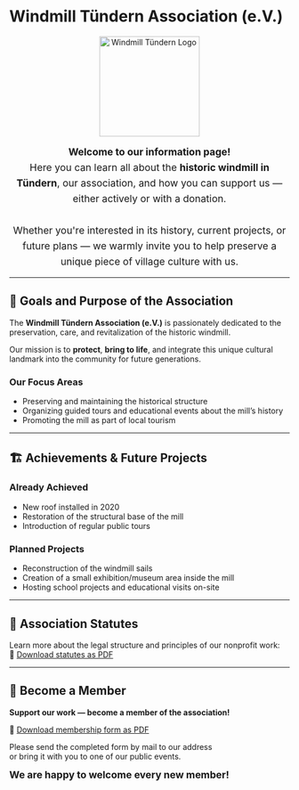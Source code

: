# Windmill Tündern Association (e.V.)

<p align="center">
  <img src="/imgs/logo.svg" alt="Windmill Tündern Logo" width="180" />
</p>

<div style="text-align: center; font-size: 1.1rem; line-height: 1.6;">
  <strong>Welcome to our information page!</strong><br />
  Here you can learn all about the <strong>historic windmill in Tündern</strong>, our association, and how you can support us — either actively or with a donation.<br /><br />
  Whether you're interested in its history, current projects, or future plans — we warmly invite you to help preserve a unique piece of village culture with us.
</div>

---

## 🎯 Goals and Purpose of the Association

The **Windmill Tündern Association (e.V.)** is passionately dedicated to the preservation, care, and revitalization of the historic windmill.

Our mission is to **protect**, **bring to life**, and integrate this unique cultural landmark into the community for future generations.

### Our Focus Areas

- Preserving and maintaining the historical structure
- Organizing guided tours and educational events about the mill’s history
- Promoting the mill as part of local tourism

---

## 🏗️ Achievements & Future Projects

### Already Achieved

- New roof installed in 2020
- Restoration of the structural base of the mill
- Introduction of regular public tours

### Planned Projects

- Reconstruction of the windmill sails
- Creation of a small exhibition/museum area inside the mill
- Hosting school projects and educational visits on-site

---

## 📜 Association Statutes

Learn more about the legal structure and principles of our nonprofit work:  
📄 [Download statutes as PDF](./satzung.pdf)

---

## 🤝 Become a Member

**Support our work — become a member of the association!**

📄 [Download membership form as PDF](./beitritt.pdf)

Please send the completed form by mail to our address  
or bring it with you to one of our public events.

<div style="font-weight: bold; font-size: 1.1rem; margin-top: 0.5rem;">
We are happy to welcome every new member!
</div>
